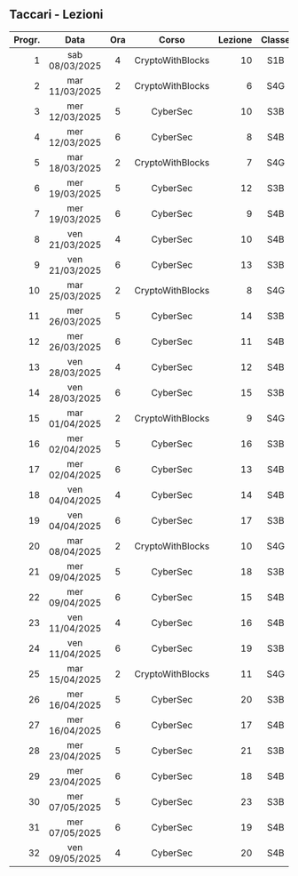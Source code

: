 ## Taccari - Lezioni

|Progr.| Data | Ora | Corso | Lezione | Classe |
|--:|:-:|:-:|:-:|--:|:-:|
|1|sab 08/03/2025|4|CryptoWithBlocks|10|S1B|
|2|mar 11/03/2025|2|CryptoWithBlocks|6|S4G|
|3|mer 12/03/2025|5|CyberSec|10|S3B|
|4|mer 12/03/2025|6|CyberSec|8|S4B|
|5|mar 18/03/2025|2|CryptoWithBlocks|7|S4G|
|6|mer 19/03/2025|5|CyberSec|12|S3B|
|7|mer 19/03/2025|6|CyberSec|9|S4B|
|8|ven 21/03/2025|4|CyberSec|10|S4B|
|9|ven 21/03/2025|6|CyberSec|13|S3B|
|10|mar 25/03/2025|2|CryptoWithBlocks|8|S4G|
|11|mer 26/03/2025|5|CyberSec|14|S3B|
|12|mer 26/03/2025|6|CyberSec|11|S4B|
|13|ven 28/03/2025|4|CyberSec|12|S4B|
|14|ven 28/03/2025|6|CyberSec|15|S3B|
|15|mar 01/04/2025|2|CryptoWithBlocks|9|S4G|
|16|mer 02/04/2025|5|CyberSec|16|S3B|
|17|mer 02/04/2025|6|CyberSec|13|S4B|
|18|ven 04/04/2025|4|CyberSec|14|S4B|
|19|ven 04/04/2025|6|CyberSec|17|S3B|
|20|mar 08/04/2025|2|CryptoWithBlocks|10|S4G|
|21|mer 09/04/2025|5|CyberSec|18|S3B|
|22|mer 09/04/2025|6|CyberSec|15|S4B|
|23|ven 11/04/2025|4|CyberSec|16|S4B|
|24|ven 11/04/2025|6|CyberSec|19|S3B|
|25|mar 15/04/2025|2|CryptoWithBlocks|11|S4G|
|26|mer 16/04/2025|5|CyberSec|20|S3B|
|27|mer 16/04/2025|6|CyberSec|17|S4B|
|28|mer 23/04/2025|5|CyberSec|21|S3B|
|29|mer 23/04/2025|6|CyberSec|18|S4B|
|30|mer 07/05/2025|5|CyberSec|23|S3B|
|31|mer 07/05/2025|6|CyberSec|19|S4B|
|32|ven 09/05/2025|4|CyberSec|20|S4B|


